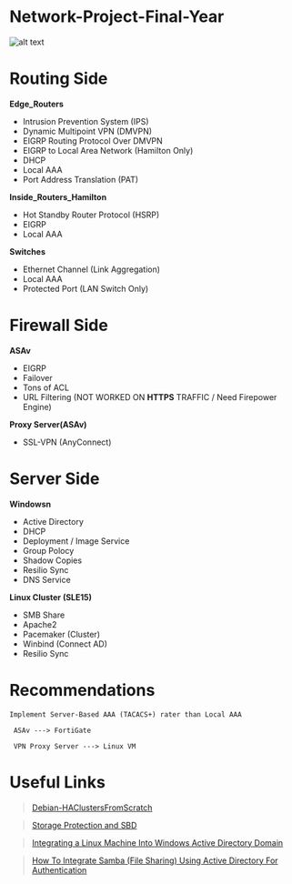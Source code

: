 # Network-Project-Final-Year

![alt text](https://github.com/AnonyKwan/Network-Project-Final-Year-/blob/master/Topology.png?raw=true "NetWork Topology")

# Routing Side
__Edge_Routers__
* Intrusion Prevention System (IPS)
* Dynamic Multipoint VPN (DMVPN)
* EIGRP Routing Protocol Over DMVPN
* EIGRP to Local Area Network (Hamilton Only)
* DHCP
* Local AAA
* Port Address Translation (PAT)


__Inside_Routers_Hamilton__
*  Hot Standby Router Protocol (HSRP) 
* EIGRP
* Local AAA

__Switches__
* Ethernet Channel (Link Aggregation)
* Local AAA
* Protected Port (LAN Switch Only)

# Firewall Side

__ASAv__
* EIGRP
* Failover
* Tons of ACL
* URL Filtering (NOT WORKED ON **HTTPS** TRAFFIC / Need Firepower Engine)

__Proxy Server(ASAv)__
* SSL-VPN (AnyConnect)


# Server Side

__Windowsn__
* Active Directory
* DHCP
* Deployment / Image Service
* Group Polocy
* Shadow Copies
* Resilio Sync
* DNS Service

__Linux Cluster (SLE15)__
* SMB Share
* Apache2
* Pacemaker (Cluster)
* Winbind (Connect AD)
* Resilio Sync


# Recommendations
~~~
Implement Server-Based AAA (TACACS+) rater than Local AAA

 ASAv ---> FortiGate

 VPN Proxy Server ---> Linux VM
~~~


# Useful Links
> [Debian-HAClustersFromScratch](https://wiki.debian.org/Debian-HA/ClustersFromScratch)

> [Storage Protection and SBD](https://documentation.suse.com/sle-ha/12-SP4/html/SLE-HA-all/cha-ha-storage-protect.html)

> [Integrating a Linux Machine Into Windows Active Directory Domain](https://www.datasunrise.com/blog/professional-info/integrating-a-linux-machine-into-windows-active-directory-domain/)

> [How To Integrate Samba (File Sharing) Using Active Directory For Authentication](https://www.howtoforge.com/samba_active_directory)
